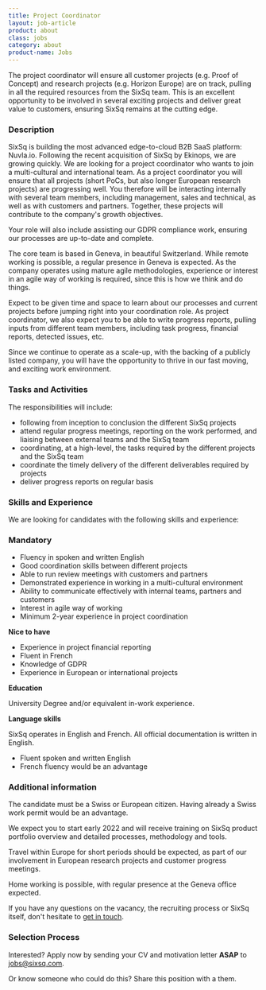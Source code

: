 ```yaml
---
title: Project Coordinator
layout: job-article
product: about
class: jobs
category: about
product-name: Jobs
---
```


The project coordinator will ensure all customer projects (e.g. Proof of Concept) and research projects (e.g. Horizon Europe) are on track, pulling in all the required resources from the SixSq team. This is an excellent opportunity to be involved in several exciting projects and deliver great value to customers, ensuring SixSq remains at the cutting edge.


### Description

SixSq is building the most advanced edge-to-cloud B2B SaaS platform: Nuvla.io.  Following the recent acquisition of SixSq by Ekinops, we are growing quickly. We are looking for a project coordinator who wants to join a multi-cultural and international team.  As a project coordinator you will ensure that all projects (short PoCs, but also longer European research projects) are progressing well. You therefore will be interacting internally with several team members, including management, sales and technical, as well as with customers and partners.  Together, these projects will contribute to the company's growth objectives.

Your role will also include assisting our GDPR compliance work, ensuring our processes are up-to-date and complete.

The core team is based in Geneva, in beautiful Switzerland. While remote working is possible, a regular presence in Geneva is expected. As the company operates using mature agile methodologies, experience or interest in an agile way of working is required, since this is how we think and do things.

Expect to be given time and space to learn about our processes and current projects before jumping right into your coordination role. As project coordinator, we also expect you to be able to write progress reports, pulling inputs from different team members, including task progress, financial reports, detected issues, etc.

Since we continue to operate as a scale-up, with the backing of a publicly listed company, you will have the opportunity to thrive in our fast moving, and exciting work environment.


### Tasks and Activities

The responsibilities will include:

- following from inception to conclusion the different SixSq projects
- attend regular progress meetings, reporting on the work performed, and liaising between external teams and the SixSq team
- coordinating, at a high-level, the tasks required by the different projects and the SixSq team 
- coordinate the timely delivery of the different deliverables required by projects 
- deliver progress reports on regular basis


### Skills and Experience

We are looking for candidates with the following skills and experience:  


### Mandatory

- Fluency in spoken and written English
- Good coordination skills between different projects
- Able to run review meetings with customers and partners
- Demonstrated experience in working in a multi-cultural environment
- Ability to communicate effectively with internal teams, partners and customers
- Interest in agile way of working 
- Minimum 2-year experience in project coordination


**Nice to have**

- Experience in project financial reporting
- Fluent in French
- Knowledge of GDPR
- Experience in European or international projects


**Education**

University Degree and/or equivalent in-work experience.


**Language skills**

SixSq operates in English and French. All official documentation is written in English.

- Fluent spoken and written English
- French fluency would be an advantage


### Additional information

The candidate must be a Swiss or European citizen. Having already a Swiss work permit would be an advantage.

We expect you to start early 2022 and will receive training on SixSq product portfolio overview and detailed processes, methodology and tools.

Travel within Europe for short periods should be expected, as part of our involvement in European research projects and customer progress meetings.

Home working is possible, with regular presence at the Geneva office expected.

If you have any questions on the vacancy, the recruiting process or SixSq itself, don't hesitate to [get in touch](mailto:jobs@sixsq.com?subject=job%20application).


### Selection Process

Interested? Apply now by sending your CV and motivation letter **ASAP** to [jobs@sixsq.com](mailto:jobs@sixsq.com?subject=job%20application).

Or know someone who could do this? Share this position with a them.
